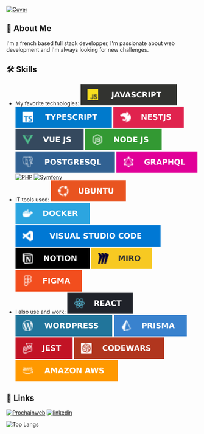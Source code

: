 [![Cover](https://raw.githubusercontent.com/Arnaud-Lyard/Arnaud-Lyard/main/img/Animation.gif)](https://prochainweb.com)

## 🚀 About Me
I'm a french based full stack developper, I'm passionate about web development and I'm always looking for new challenges.


## 🛠 Skills
- My favorite technologies: [![JavaScript](https://github.com/Arnaud-Lyard/Arnaud-Lyard/blob/main/img/JavaScript.svg)](https://developer.mozilla.org/fr/docs/Web/JavaScript)
[![TypeScript](https://github.com/Arnaud-Lyard/Arnaud-Lyard/blob/main/img/Typescript.svg)](https://www.typescriptlang.org/fr/docs/)
[![NestJS](https://github.com/Arnaud-Lyard/Arnaud-Lyard/blob/main/img/NestJS.svg)](https://docs.nestjs.com/)
[![VueJS](https://github.com/Arnaud-Lyard/Arnaud-Lyard/blob/main/img/VueJS.svg)](https://vuejs.org/)
[![NodeJS](https://github.com/Arnaud-Lyard/Arnaud-Lyard/blob/main/img/NodeJS.svg)](https://nodejs.org/docs/latest/api/)
[![PostgreSQL](https://github.com/Arnaud-Lyard/Arnaud-Lyard/blob/main/img/Postgresql.svg)](https://www.postgresql.org/docs/)
[![GraphQL](https://github.com/Arnaud-Lyard/Arnaud-Lyard/blob/main/img/Graphql.svg)](https://graphql.org/)
[![PHP](https://img.shields.io/badge/PHP-777BB4?style=for-the-badge&logo=php&logoColor=white)](https://www.php.net/)
[![Symfony](https://img.shields.io/badge/Symfony-000000?style=for-the-badge&logo=Symfony&logoColor=white)](https://symfony.com/)
- IT tools used: [![Ubuntu](https://github.com/Arnaud-Lyard/Arnaud-Lyard/blob/main/img/Ubuntu.svg)](https://doc.ubuntu-fr.org/)
[![Docker](https://github.com/Arnaud-Lyard/Arnaud-Lyard/blob/main/img/Docker.svg)](https://docs.docker.com/)
[![Visual Studio Code](https://github.com/Arnaud-Lyard/Arnaud-Lyard/blob/main/img/Visual-studio-code.svg)](https://code.visualstudio.com/)
[![Notion](https://github.com/Arnaud-Lyard/Arnaud-Lyard/blob/main/img/Notion.svg)](https://www.notion.so/)
[![Miro](https://github.com/Arnaud-Lyard/Arnaud-Lyard/blob/main/img/Miro.svg)](https://miro.com/)
[![Figma](https://github.com/Arnaud-Lyard/Arnaud-Lyard/blob/main/img/Figma.svg)](https://www.figma.com/)
- I also use and work: [![ReactJS](https://github.com/Arnaud-Lyard/Arnaud-Lyard/blob/main/img/ReactJS.svg)](https://fr.react.dev/)
[![Wordpress](https://github.com/Arnaud-Lyard/Arnaud-Lyard/blob/main/img/Wordpress.svg)](https://wordpress.org/)
[![Prisma](https://github.com/Arnaud-Lyard/Arnaud-Lyard/blob/main/img/Prisma.svg)](https://www.prisma.io/)
[![Jest](https://github.com/Arnaud-Lyard/Arnaud-Lyard/blob/main/img/Jest.svg)](https://jestjs.io/)
[![Codewars](https://github.com/Arnaud-Lyard/Arnaud-Lyard/blob/main/img/Codewars.svg)](https://www.codewars.com/users/Arnaud-Lyard)
[![AWS](https://github.com/Arnaud-Lyard/Arnaud-Lyard/blob/main/img/Aws.svg)](https://aws.amazon.com/)


## 🔗 Links
[![Prochainweb](https://img.shields.io/badge/my_blog-000?style=for-the-badge&logo=ko-fi&logoColor=white)](https://prochainweb.com)
[![linkedin](https://img.shields.io/badge/linkedin-0A66C2?style=for-the-badge&logo=linkedin&logoColor=white)](https://www.linkedin.com/in/arnaud-lyard/)




![Top Langs](https://github-readme-stats.vercel.app/api/top-langs/?username=Arnaud-Lyard)
